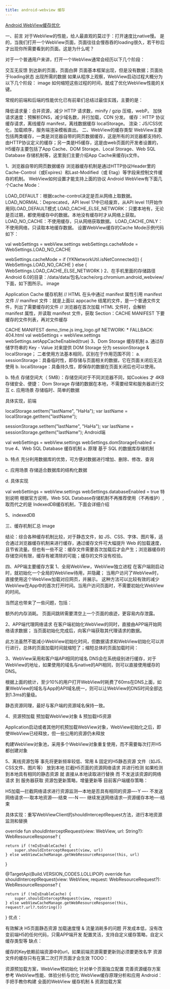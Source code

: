 ```yaml
---
title: android-webview 缓存
---
```


[Android WebView缓存优化](http://android9527.com/2018/07/13/2018-07-13-Android%20WebView%E7%BC%93%E5%AD%98%E4%BC%98%E5%8C%96/)



一、前言
对于WebView的性能，给人最直观的莫过于：打开速度比native慢。
是的，当我们打开一个WebView页面，页面往往会慢吞吞的loading很久，若干秒后才出现你所需要看到的页面。这是为什么呢？

对于一个普通用户来讲，打开一个WebView通常会经历以下几个阶段：

交互无反馈
到达新的页面，页面白屏
页面基本框架出现，但是没有数据；页面处于loading状态
出现所需的数据
如果从程序上观察，WebView启动过程大概分为以下几个阶段：
image
如何缩短这些过程的时间，就成了优化WebView性能的关键。

常规的前端和后端的性能优化已有前辈们总结过最佳实践，主要的是：

降低请求量：合并资源，减少 HTTP 请求数，minify / gzip 压缩，webP。
加快请求速度：预解析DNS，减少域名数，并行加载，CDN 分发。
缓存：HTTP 协议缓存请求，离线缓存 manifest，离线数据缓存 localStorage。
渲染：JS/CSS优化，加载顺序，服务端渲染模板直出。
二、WebView的缓存类型
WebView主要包括两类缓存，一类是浏览器自带的网页数据缓存，这是所有的浏览器都支持的、由HTTP协议定义的缓存；另一类是H5缓存，这是由web页面的开发者设置的，H5缓存主要包括了App Cache、DOM Storage、Local Storage、Web SQL Database 存储机制等，这里我们主要介绍App Cache来缓存js文件。

1、浏览器自带的网页数据缓存
浏览器缓存机制是通过HTTP协议Header里的Cache-Control（或Expires）和Last-Modified（或 Etag）等字段来控制文件缓存的机制。
WebView如何设置才能支持上面的协议
Android WebView有下面几个Cache Mode：

LOAD_DEFAULT：根据cache-control决定是否从网络上取数据。
LOAD_NORMAL：Deprecated，API level 17中已经废弃，从API level 11开始作用同LOAD_DEFAULT模式
LOAD_CACHE_ELSE_NETWORK：只要本地有，无论是否过期，都使用缓存中的数据。本地没有缓存时才从网络上获取。
LOAD_NO_CACHE：不使用缓存，只从网络获取数据。
LOAD_CACHE_ONLY： 不使用网络，只读取本地缓存数据。
设置WebView缓存的Cache Mode示例代码如下：

val webSettings = webView.settings
webSettings.cacheMode = WebSettings.LOAD_NO_CACHE

webSettings.cacheMode = if (YKNetworkUtil.isNetConnected()) {
    WebSettings.LOAD_NO_CACHE
} else {
    WebSettings.LOAD_CACHE_ELSE_NETWORK
}
2、在手机里面的存储路径
Android 6.0的目录：/data/data/包名/cache/org.chromium.android_webview/下面，如下图所示。
image

Application Cache 缓存机制
// HTML 在头中通过 manifest 属性引用 manifest 文件
// manifest 文件：就是上面以 appcache 结尾的文件，是一个普通文件文件，列出了需要缓存的文件
// 浏览器在首次加载 HTML 文件时，会解析 manifest 属性，并读取 manifest 文件，获取 Section：CACHE MANIFEST 下要缓存的文件列表，再对文件缓存
<html manifest="cache/demo.appcache">

CACHE MANIFEST
demo_time.js
img_logo.gif
NETWORK:
*
FALLBACK:
404.html
val webSettings = webView.settings
webSettings.setAppCacheEnabled(true)
3、Dom Storage 缓存机制
a. 通过存储字符串的 Key - Value 对来提供
DOM Storage 分为 sessionStorage & localStorage； 二者使用方法基本相同，区别在于作用范围不同：
a. sessionStorage：具备临时性，即存储与页面相关的数据，它在页面关闭后无法使用
b. localStorage：具备持久性，即保存的数据在页面关闭后也可以使用。

b. 特点
存储空间大（ 5MB）：存储空间对于不同浏览器不同，如Cookies 才 4KB
存储安全、便捷： Dom Storage 存储的数据在本地，不需要经常和服务器进行交互
c. 应用场景
存储临时、简单的数据

具体实现，前端

localStorage.setItem("lastName", "HaHa");
var lastName = localStorage.getItem("lastName");

sessionStorage.setItem("lastName", "HaHa");
var lastName = sessionStorage.getItem("lastName");
Android端

val webSettings = webView.settings
webSettings.domStorageEnabled = true
4、Web SQL Database 缓存机制
a. 原理
基于 SQL 的数据库存储机制

b. 特点
充分利用数据库的优势，可方便对数据进行增加、删除、修改、查询

c. 应用场景
存储适合数据库的结构化数据

d. 具体实现

<script type="text/javascript">
        var db = openDatabase('testDB', '1.0', 'Test DB', 2 * 1024 * 1024);
        var msg;
        db.transaction(function (context) {
           context.executeSql('CREATE TABLE IF NOT EXISTS testTable (id unique, name)');
           context.executeSql('INSERT INTO testTable (id, name) VALUES (0, "Byron")');
           context.executeSql('INSERT INTO testTable (id, name) VALUES (1, "Casper")');
           context.executeSql('INSERT INTO testTable (id, name) VALUES (2, "Frank")');
         });

        db.transaction(function (context) {
           context.executeSql('SELECT * FROM testTable', [], function (context, results) {
            var len = results.rows.length, i;
            console.log('Got '+len+' rows.');
               for (i = 0; i < len; i++){
              console.log('id: '+results.rows.item(i).id);
              console.log('name: '+results.rows.item(i).name);
            }
         });
        });
</script>
val webSettings = webView.settings
webSettings.databaseEnabled = true
特别说明
根据官方说明，Web SQL Database存储机制不再推荐使用（不再维护）,取而代之的是 IndexedDB缓存机制，下面会详细介绍

5、indexedDB
<script type="text/javascript">
       function openDB (name) {
            var request=window.indexedDB.open(name);
            request.onerror=function(e){
                console.log('OPen Error!');
            };
            request.onsuccess=function(e){
                myDB.db=e.target.result;
            };
        }

        var myDB={
            name:'test',
            version:1,
            db:null
        };
        openDB(myDB.name);
</script>
三、缓存机制汇总
image

结论：综合各种缓存机制比较，对于静态文件，如 JS、CSS、字体、图片等，适合通过浏览器缓存机制来进行缓存，通过缓存文件可大幅提升 Web 的加载速度，且节省流量。但也有一些不足：缓存文件需要首次加载后才会产生；浏览器缓存的存储空间有限，缓存有被清除的可能；缓存的文件没有校验。

四、APP端主要缓存方案
1、全局WebView，WebView独立进程
在客户端刚启动时，就初始化一个全局的WebView待用，并隐藏；
当用户访问了WebView时，直接使用这个WebView加载对应网页，并展示。
这种方法可以比较有效的减少WebView在App中的首次打开时间。当用户访问页面时，不需要初始化WebView的时间。

当然这也带来了一些问题，包括：

额外的内存消耗。
页面间跳转需要清空上一个页面的痕迹，更容易内存泄露。

2、APP端代理网络请求
在客户端初始化WebView的同时，直接由APP端开始网络请求数据；
当页面初始化完成后，向客户端获取其代理请求的数据。

此方法虽然不能减小WebView初始化时间，但数据请求和WebView初始化可以并行进行，总体的页面加载时间就缩短了；缩短总体的页面加载时间：

3、WebView采用和客户端API相同的域名
DNS会在系统级别进行缓存，对于WebView的地址，如果使用的域名与native的API相同，则可以直接使用缓存的DNS。

根据上面的统计，至少10%的用户打开WebView时耗费了60ms在DNS上面，如果WebView的域名与App的API域名统一，则可以让WebView的DNS时间全部达到1.3ms的量级。

静态资源同理，最好与客户端的资源域名保持一致。

4、资源预加载
预加载WebView对象 & 预加载H5资源

Application启动或者其他时机预加载WebView对象，WebView初始化之后，即使WebView已经释放，但一些公用的资源仍未释放

构建WebView对象池，采用多个WebView对象重复使用，而不需要每次打开H5都创建对象

5、离线资源包等
事先将更新频率较低、常用 & 固定的H5静态资源 文件（如JS、CSS文件、图片等） 放到本地
拦截H5页面的资源网络请求 并进行检测
如果检测到本地具有相同的静态资源 就 直接从本地读取进行替换 而 不发送该资源的网络请求 到 服务器获取
资源包更新策略，增量更新等
目前客户端缓存策略：

H5加载—拦截网络请求进行资源监测—本地是否具有相同的资源—-Y —- 不发送网络请求—-取本地资源—-结束
—-N —- 继续发送网络请求—资源缓存本地—-结束

具体实现：重写WebViewClient的shouldInterceptRequest方法，进行本地资源监测和替换

override fun shouldInterceptRequest(view: WebView, url: String?): WebResourceResponse? {

    return if (!mIsEnableCache) {
        super.shouldInterceptRequest(view, url)
    } else webViewCacheManage.getWebResourceResponse(this, url)
}

@TargetApi(Build.VERSION_CODES.LOLLIPOP)
override fun shouldInterceptRequest(view: WebView, request: WebResourceRequest?): WebResourceResponse? {

    return if (!mIsEnableCache) {
        super.shouldInterceptRequest(view, request)
    } else webViewCacheManage.getWebResourceResponse(this, request?.url?.toString())
}
优点：

有效解决 H5页面静态资源 加载速度慢 & 流量消耗多的问题
开发成本低，没有改变前端H5的任何代码，只需APP端开发
配置灵活，支持自定义缓存策略，自定义缓存类型等
缺点：

缓存的Key依赖前端资源中的url，如果前端资源需要更新则必须要更改名字
资源文件的缓存只有在第二次打开页面才会生效
TODO：

资源预加载方案，WebView预初始化
针对单个页面独立配置
完善资源缓存方案
参考
WebView性能、体验分析与优化
WebView缓存原理分析和应用
Android：手把手教你构建 全面的WebView 缓存机制 & 资源加载方案